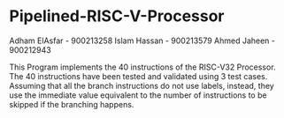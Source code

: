 # Pipelined-RISC-V-Processor
Adham ElAsfar - 900213258
Islam Hassan - 900213579
Ahmed Jaheen  - 900212943

This Program implements the 40 instructions of the RISC-V32 Processor.
The 40 instructions have been tested and validated using 3 test cases.
Assuming that all the branch instructions do not use labels, instead, they use the immediate value equivalent to the number of instructions to be skipped if the branching happens.
